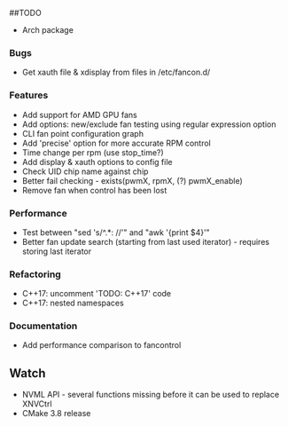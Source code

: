 ##TODO

- Arch package

### Bugs

- Get xauth file & xdisplay from files in /etc/fancon.d/

### Features

- Add support for AMD GPU fans
- Add options: new/exclude fan testing using regular expression option
- CLI fan point configuration graph
- Add 'precise' option for more accurate RPM control
- Time change per rpm (use stop_time?)
- Add display & xauth options to config file
- Check UID chip name against chip
- Better fail checking - exists(pwmX, rpmX, (?) pwmX_enable)
- Remove fan when control has been lost

### Performance 

- Test between "sed 's/^.*: //'" and "awk '{print $4}'"
- Better fan update search (starting from last used iterator) - requires storing last iterator

### Refactoring

- C++17: uncomment 'TODO: C++17' code
- C++17: nested namespaces

### Documentation

- Add performance comparison to fancontrol

## Watch

- NVML API - several functions missing before it can be used to replace XNVCtrl
- CMake 3.8 release